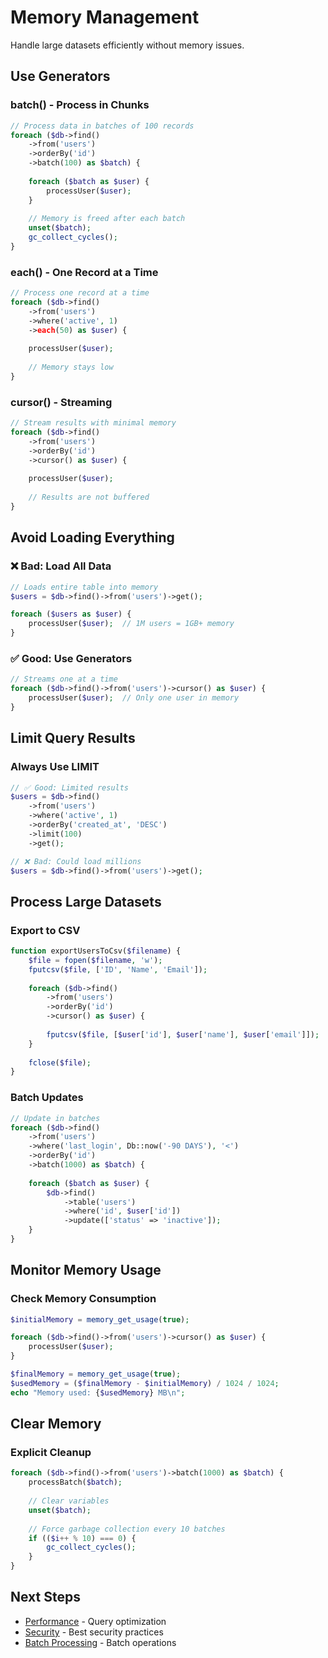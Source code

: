 # Memory Management

Handle large datasets efficiently without memory issues.

## Use Generators

### batch() - Process in Chunks

```php
// Process data in batches of 100 records
foreach ($db->find()
    ->from('users')
    ->orderBy('id')
    ->batch(100) as $batch) {
    
    foreach ($batch as $user) {
        processUser($user);
    }
    
    // Memory is freed after each batch
    unset($batch);
    gc_collect_cycles();
}
```

### each() - One Record at a Time

```php
// Process one record at a time
foreach ($db->find()
    ->from('users')
    ->where('active', 1)
    ->each(50) as $user) {
    
    processUser($user);
    
    // Memory stays low
}
```

### cursor() - Streaming

```php
// Stream results with minimal memory
foreach ($db->find()
    ->from('users')
    ->orderBy('id')
    ->cursor() as $user) {
    
    processUser($user);
    
    // Results are not buffered
}
```

## Avoid Loading Everything

### ❌ Bad: Load All Data

```php
// Loads entire table into memory
$users = $db->find()->from('users')->get();

foreach ($users as $user) {
    processUser($user);  // 1M users = 1GB+ memory
}
```

### ✅ Good: Use Generators

```php
// Streams one at a time
foreach ($db->find()->from('users')->cursor() as $user) {
    processUser($user);  // Only one user in memory
}
```

## Limit Query Results

### Always Use LIMIT

```php
// ✅ Good: Limited results
$users = $db->find()
    ->from('users')
    ->where('active', 1)
    ->orderBy('created_at', 'DESC')
    ->limit(100)
    ->get();

// ❌ Bad: Could load millions
$users = $db->find()->from('users')->get();
```

## Process Large Datasets

### Export to CSV

```php
function exportUsersToCsv($filename) {
    $file = fopen($filename, 'w');
    fputcsv($file, ['ID', 'Name', 'Email']);
    
    foreach ($db->find()
        ->from('users')
        ->orderBy('id')
        ->cursor() as $user) {
        
        fputcsv($file, [$user['id'], $user['name'], $user['email']]);
    }
    
    fclose($file);
}
```

### Batch Updates

```php
// Update in batches
foreach ($db->find()
    ->from('users')
    ->where('last_login', Db::now('-90 DAYS'), '<')
    ->orderBy('id')
    ->batch(1000) as $batch) {
    
    foreach ($batch as $user) {
        $db->find()
            ->table('users')
            ->where('id', $user['id'])
            ->update(['status' => 'inactive']);
    }
}
```

## Monitor Memory Usage

### Check Memory Consumption

```php
$initialMemory = memory_get_usage(true);

foreach ($db->find()->from('users')->cursor() as $user) {
    processUser($user);
}

$finalMemory = memory_get_usage(true);
$usedMemory = ($finalMemory - $initialMemory) / 1024 / 1024;
echo "Memory used: {$usedMemory} MB\n";
```

## Clear Memory

### Explicit Cleanup

```php
foreach ($db->find()->from('users')->batch(1000) as $batch) {
    processBatch($batch);
    
    // Clear variables
    unset($batch);
    
    // Force garbage collection every 10 batches
    if (($i++ % 10) === 0) {
        gc_collect_cycles();
    }
}
```

## Next Steps

- [Performance](performance.md) - Query optimization
- [Security](security.md) - Best security practices
- [Batch Processing](../05-advanced-features/batch-processing.md) - Batch operations
